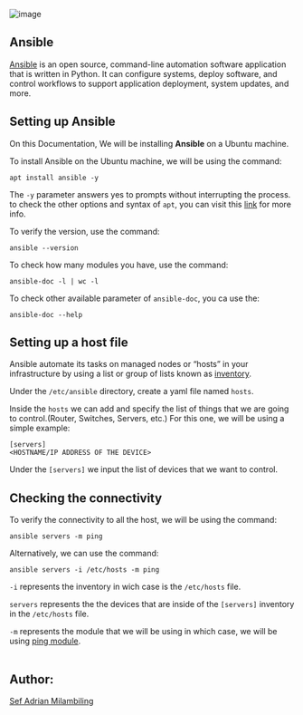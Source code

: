 ![image](https://upload.wikimedia.org/wikipedia/commons/thumb/2/24/Ansible_logo.svg/384px-Ansible_logo.svg.png)
## Ansible

[Ansible](https://www.redhat.com/en/ansible-collaborative/how-ansible-works) is an open source, command-line automation software application that is written in Python. It can configure systems, deploy software, and control workflows to support application deployment, system updates, and more.

## Setting up Ansible

On this Documentation, We will be installing **Ansible** on a Ubuntu machine.

To install Ansible on the Ubuntu machine, we will be using the command:

```
apt install ansible -y
```

The ``-y`` parameter answers yes to prompts without interrupting the process. to check the other options and syntax of ```apt```, you can visit this [link](https://phoenixnap.com/kb/apt-linux) for more info.

To verify the version, use the command:
```
ansible --version
```
To check how many modules you have, use the command:

```
ansible-doc -l | wc -l
```
To check other available parameter of ```ansible-doc```, you ca use the:

```
ansible-doc --help
```

## Setting up a host file

Ansible automate its tasks on managed nodes or “hosts” in your infrastructure by using a list or group of lists known as [inventory](https://docs.ansible.com/ansible/latest/inventory_guide/intro_inventory.html).

Under the ``/etc/ansible`` directory, create a yaml file named ```hosts```.

Inside the ```hosts``` we can add and specify the list of things that we are going to control.(Router, Switches, Servers, etc.) For this one, we will be using a simple example:

```
[servers]
<HOSTNAME/IP ADDRESS OF THE DEVICE>
```

Under the ```[servers]``` we input the list of devices that we want to control.

## Checking the connectivity

To verify the connectivity to all the host, we will be using the command:

```
ansible servers -m ping
```
Alternatively, we can use the command:

```
ansible servers -i /etc/hosts -m ping
```

```-i``` represents  the inventory in wich case is the ```/etc/hosts``` file. 

```servers``` represents the the devices that are inside of the ```[servers]``` inventory in the  ```/etc/hosts``` file.

```-m``` represents the module that we will be using in which case, we will be using [ping module](https://docs.ansible.com/ansible/latest/collections/ansible/builtin/ping_module.html).
<br>
<br>
## Author:
[Sef Adrian Milambiling](https://github.com/AdrianM756)
